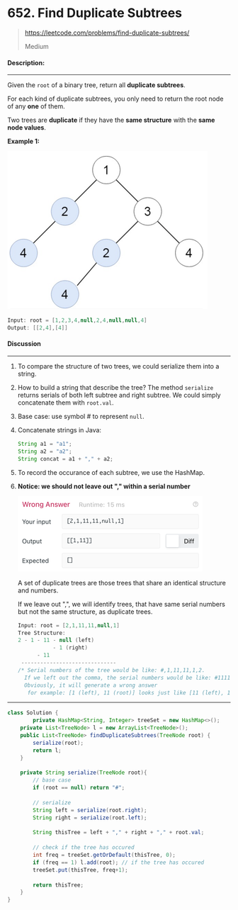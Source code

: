 # 652. Find Duplicate Subtrees

> https://leetcode.com/problems/find-duplicate-subtrees/
>
> Medium

#### Description:

---

Given the `root` of a binary tree, return all **duplicate subtrees**.

For each kind of duplicate subtrees, you only need to return the root node of any **one** of them.

Two trees are **duplicate** if they have the **same structure** with the **same node values**.

**Example 1:**

<img src="assets/image-20220914085807358.png" alt="image-20220914085807358" style="zoom:50%;" />

```Java
Input: root = [1,2,3,4,null,2,4,null,null,4]
Output: [[2,4],[4]]
```



#### Discussion

---

1. To compare the structure of two trees, we could serialize them into a string. 

2. How to build a string that describe the tree? The method `serialize` returns serials of both left subtree and right subtree. We could simply concatenate them with `root.val`. 

3. Base case: use symbol # to represent `null`.

4. Concatenate strings in Java:

   ``` java
   String a1 = "a1";
   String a2 = "a2";
   String concat = a1 + "," + a2;
   ```

4. To record the occurance of each subtree, we use the HashMap. 

5. **Notice: we should not leave out "," within a serial number**

   <img src="assets/image-20220914095143282.png" alt="image-20220914095143282" style="zoom:50%;" />

   A set of duplicate trees are those trees that share an identical structure and numbers. 

   If we leave out ",", we will identify trees, that have same serial numbers but not the same structure, as duplicate trees. 
   
   ```java
   Input: root = [2,1,11,11,null,1]
   Tree Structure: 
   2 - 1 - 11 - null (left)
              - 1 (right)
         - 11
    ------------------------------
   /* Serial numbers of the tree would be like: #,1,11,11,1,2.
   	 If we left out the comma, the serial numbers would be like: #1111112.
   	 Obviously, it will generate a wrong answer 
      for example: [1 (left), 11 (root)] looks just like [11 (left), 1 (root)] */
   ```
   

----

```Java
class Solution {
		private HashMap<String, Integer> treeSet = new HashMap<>();
    private List<TreeNode> l = new ArrayList<TreeNode>();
    public List<TreeNode> findDuplicateSubtrees(TreeNode root) {
        serialize(root);
        return l;
    }
    
    private String serialize(TreeNode root){
        // base case
        if (root == null) return "#";
        
        // serialize
        String left = serialize(root.right);
        String right = serialize(root.left);
        
        String thisTree = left + "," + right + "," + root.val;
        
        // check if the tree has occured
        int freq = treeSet.getOrDefault(thisTree, 0);
        if (freq == 1) l.add(root); // if the tree has occured
        treeSet.put(thisTree, freq+1);
        
        return thisTree;
    }
}

```

